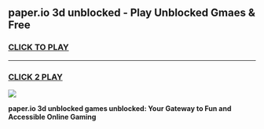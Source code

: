 
## paper.io 3d unblocked - Play Unblocked Gmaes & Free
<h3>
<a href="https://news.freeplayer.one?title=paper.io_3d_unblocked&ref=23F">CLICK TO PLAY</a></h3>
<hr>

<h3>
<a href="https://news.freeplayer.one?title=paper.io_3d_unblocked&ref=23F">CLICK 2 PLAY</a>
  
</h3>

<a href="https://news.freeplayer.one?title=paper.io_3d_unblocked&ref=23F/"><img src="https://clearcache.store/games.png"></a>


**paper.io 3d unblocked games unblocked: Your Gateway to Fun and Accessible Online Gaming**
